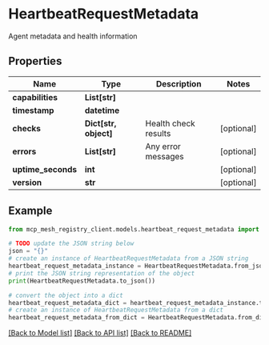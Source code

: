 # HeartbeatRequestMetadata

Agent metadata and health information

## Properties

Name | Type | Description | Notes
------------ | ------------- | ------------- | -------------
**capabilities** | **List[str]** |  |
**timestamp** | **datetime** |  |
**checks** | **Dict[str, object]** | Health check results | [optional]
**errors** | **List[str]** | Any error messages | [optional]
**uptime_seconds** | **int** |  | [optional]
**version** | **str** |  | [optional]

## Example

```python
from mcp_mesh_registry_client.models.heartbeat_request_metadata import HeartbeatRequestMetadata

# TODO update the JSON string below
json = "{}"
# create an instance of HeartbeatRequestMetadata from a JSON string
heartbeat_request_metadata_instance = HeartbeatRequestMetadata.from_json(json)
# print the JSON string representation of the object
print(HeartbeatRequestMetadata.to_json())

# convert the object into a dict
heartbeat_request_metadata_dict = heartbeat_request_metadata_instance.to_dict()
# create an instance of HeartbeatRequestMetadata from a dict
heartbeat_request_metadata_from_dict = HeartbeatRequestMetadata.from_dict(heartbeat_request_metadata_dict)
```
[[Back to Model list]](../README.md#documentation-for-models) [[Back to API list]](../README.md#documentation-for-api-endpoints) [[Back to README]](../README.md)
